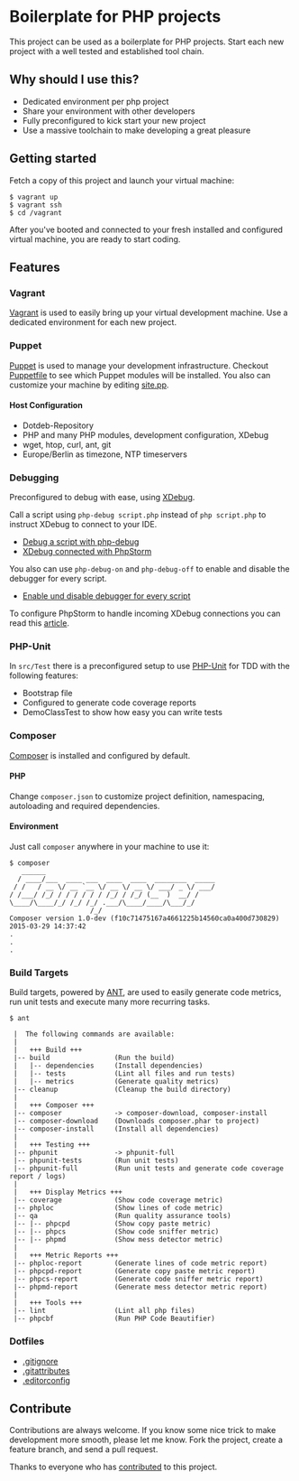 # Boilerplate for PHP projects

This project can be used as a boilerplate for PHP projects. Start each new project with a well tested and established tool chain.

## Why should I use this?

- Dedicated environment per php project
- Share your environment with other developers
- Fully preconfigured to kick start your new project
- Use a massive toolchain to make developing a great pleasure

## Getting started

Fetch a copy of this project and launch your virtual machine:

```
$ vagrant up
$ vagrant ssh
$ cd /vagrant
```

After you've booted and connected to your fresh installed and configured virtual machine, you are ready to start coding.

## Features

### Vagrant

[Vagrant](https://www.vagrantup.com) is used to easily bring up your virtual development machine. Use a dedicated environment for each new project.

### Puppet

[Puppet](https://puppetlabs.com/puppet/what-is-puppet) is used to manage your development infrastructure.
Checkout [Puppetfile](resources/vagrant/puppet/Puppetfile) to see which Puppet modules will be installed. You also can customize your machine by editing [site.pp](resources/vagrant/puppet/manifests/site.pp).

#### Host Configuration

- Dotdeb-Repository
- PHP and many PHP modules, development configuration, XDebug
- wget, htop, curl, ant, git
- Europe/Berlin as timezone, NTP timeservers

### Debugging

Preconfigured to debug with ease, using [XDebug](http://xdebug.org).

Call a script using `php-debug script.php` instead of `php script.php` to instruct XDebug to connect to your IDE. 

- [Debug a script with php-debug](docs/images/debug/debug-command.png)
- [XDebug connected with PhpStorm](docs/images/debug/debug-view.png)

You also can use `php-debug-on` and `php-debug-off` to enable and disable the debugger for every script.

- [Enable und disable debugger for every script](docs/images/debug/permanent-alias.png)

To configure PhpStorm to handle incoming XDebug connections you can read this [article](https://www.jetbrains.com/phpstorm/help/configuring-xdebug.html).

### PHP-Unit

In `src/Test` there is a preconfigured setup to use [PHP-Unit](https://phpunit.de) for TDD with the following features:

- Bootstrap file
- Configured to generate code coverage reports
- DemoClassTest to show how easy you can write tests

### Composer

[Composer](https://getcomposer.org) is installed and configured by default.

#### PHP

Change `composer.json` to customize project definition, namespacing, autoloading and required dependencies. 

#### Environment

Just call `composer` anywhere in your machine to use it:

```
$ composer
   ______
  / ____/___  ____ ___  ____  ____  ________  _____
 / /   / __ \/ __ `__ \/ __ \/ __ \/ ___/ _ \/ ___/
/ /___/ /_/ / / / / / / /_/ / /_/ (__  )  __/ /
\____/\____/_/ /_/ /_/ .___/\____/____/\___/_/
                    /_/
Composer version 1.0-dev (f10c71475167a4661225b14560ca0a400d730829) 2015-03-29 14:37:42
.
.
.
```

### Build Targets

Build targets, powered by [ANT](http://ant.apache.org), are used to easily generate code metrics, run unit tests and execute many more recurring tasks.

```
$ ant

 |  The following commands are available:
 |
 |   +++ Build +++
 |-- build                (Run the build)
 |   |-- dependencies     (Install dependencies)
 |   |-- tests            (Lint all files and run tests)
 |   |-- metrics          (Generate quality metrics)
 |-- cleanup              (Cleanup the build directory)
 |
 |   +++ Composer +++
 |-- composer             -> composer-download, composer-install
 |-- composer-download    (Downloads composer.phar to project)
 |-- composer-install     (Install all dependencies)
 |
 |   +++ Testing +++
 |-- phpunit              -> phpunit-full
 |-- phpunit-tests        (Run unit tests)
 |-- phpunit-full         (Run unit tests and generate code coverage report / logs)
 |
 |   +++ Display Metrics +++
 |-- coverage             (Show code coverage metric)
 |-- phploc               (Show lines of code metric)
 |-- qa                   (Run quality assurance tools)
 |-- |-- phpcpd           (Show copy paste metric)
 |-- |-- phpcs            (Show code sniffer metric)
 |-- |-- phpmd            (Show mess detector metric)
 |
 |   +++ Metric Reports +++
 |-- phploc-report        (Generate lines of code metric report)
 |-- phpcpd-report        (Generate copy paste metric report)
 |-- phpcs-report         (Generate code sniffer metric report)
 |-- phpmd-report         (Generate mess detector metric report)
 |
 |   +++ Tools +++
 |-- lint                 (Lint all php files)
 |-- phpcbf               (Run PHP Code Beautifier)
```

### Dotfiles

- [.gitignore](https://help.github.com/articles/ignoring-files/)
- [.gitattributes](http://git-scm.com/book/it/v2/Customizing-Git-Git-Attributes)
- [.editorconfig](http://editorconfig.org)

## Contribute
Contributions are always welcome. If you know some nice trick to make development more smooth, please let me know. Fork the project, create a feature branch, and send a pull request.

Thanks to everyone who has [contributed](https://github.com/mykanoa/kanoa/graphs/contributors) to this project.
